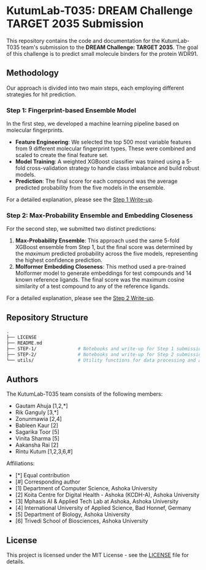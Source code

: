 # KutumLab-T035: DREAM Challenge TARGET 2035 Submission

This repository contains the code and documentation for the KutumLab-T035 team's submission to the **DREAM Challenge: TARGET 2035**. The goal of this challenge is to predict small molecule binders for the protein WDR91.

## Methodology

Our approach is divided into two main steps, each employing different strategies for hit prediction.

### Step 1: Fingerprint-based Ensemble Model

In the first step, we developed a machine learning pipeline based on molecular fingerprints.

- **Feature Engineering**: We selected the top 500 most variable features from 9 different molecular fingerprint types. These were combined and scaled to create the final feature set.
- **Model Training**: A weighted XGBoost classifier was trained using a 5-fold cross-validation strategy to handle class imbalance and build robust models.
- **Prediction**: The final score for each compound was the average predicted probability from the five models in the ensemble.

For a detailed explanation, please see the [Step 1 Write-up](./STEP-1/writeup.md).

### Step 2: Max-Probability Ensemble and Embedding Closeness

For the second step, we submitted two distinct predictions:

1. **Max-Probability Ensemble**: This approach used the same 5-fold XGBoost ensemble from Step 1, but the final score was determined by the *maximum* predicted probability across the five models, representing the highest confidence prediction.
2. **Molformer Embedding Closeness**: This method used a pre-trained Molformer model to generate embeddings for test compounds and 14 known reference ligands. The final score was the maximum cosine similarity of a test compound to any of the reference ligands.

For a detailed explanation, please see the [Step 2 Write-up](./STEP-2/writeup.md).

## Repository Structure

```bash
.
├── LICENSE
├── README.md
├── STEP-1/               # Notebooks and write-up for Step 1 submission.
├── STEP-2/               # Notebooks and write-up for Step 2 submissions.
└── utils/                # Utility functions for data processing and analysis.
```

## Authors

The KutumLab-T035 team consists of the following members:

- Gautam Ahuja [1,2,*]
- Rik Ganguly [3,*]
- Zonunmawia [2,4]
- Bableen Kaur [2]
- Sagarika Toor [5]
- Vinita Sharma [5]
- Aakansha Rai [2]
- Rintu Kutum [1,2,3,6,#]

Affiliations:

- [*] Equal contribution
- [#] Corresponding author
- [1] Department of Computer Science, Ashoka University
- [2] Koita Centre for Digital Health - Ashoka (KCDH-A), Ashoka University
- [3] Mphasis AI & Applied Tech Lab at Ashoka, Ashoka University
- [4] International University of Applied Science, Bad Honnef, Germany
- [5] Department of Biology, Ashoka University
- [6] Trivedi School of Biosciences, Ashoka University

## License

This project is licensed under the MIT License - see the [LICENSE](./LICENSE) file for details.
